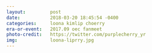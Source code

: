 ```yaml
---
layout:         post
date:           2018-03-20 18:45:54 -0400
categories:     loona kimlip choerry
era-or-event:   2017.09 oec fanmeet
photo-credit:   https://twitter.com/purplecherry_yr
img:            loona-liprry.jpg
---
```

